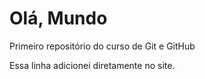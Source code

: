 # Olá, Mundo
 Primeiro repositório do curso de Git e GitHub
 
Essa linha adicionei diretamente no site.
